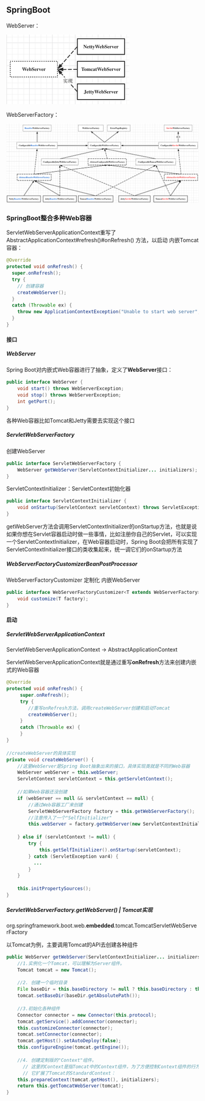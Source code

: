 ## SpringBoot

WebServer：

<img src="assets/image-20210924233833212.png" alt="image-20210924233833212" style="zoom:50%;" />

WebServerFactory：

![SpringBoot-WebServer](assets/SpringBoot-WebServer.png)

### SpringBoot整合多种Web容器

ServletWebServerApplicationContext重写了 AbstractApplicationContext#refresh()#onRefresh() 方法，以启动 内嵌Tomcat容器：

```java
@Override
protected void onRefresh() {
  super.onRefresh();
  try {
    // 创建容器
    createWebServer();
  }
  catch (Throwable ex) {
    throw new ApplicationContextException("Unable to start web server", ex);
  }
}
```

#### 接口

##### WebServer

Spring Boot对内嵌式Web容器进行了抽象，定义了**WebServer**接口：

```java
public interface WebServer {
    void start() throws WebServerException;
    void stop() throws WebServerException;
    int getPort();
}
```

各种Web容器比如Tomcat和Jetty需要去实现这个接口

##### ServletWebServerFactory

创建WebServer

```java
public interface ServletWebServerFactory {
    WebServer getWebServer(ServletContextInitializer... initializers);
}
```

ServletContextInitializer：ServletContext初始化器

```java
public interface ServletContextInitializer {
    void onStartup(ServletContext servletContext) throws ServletException;
}
```

getWebServer方法会调用ServletContextInitializer的onStartup方法，也就是说如果你想在Servlet容器启动时做一些事情，比如注册你自己的Servlet，可以实现一个ServletContextInitializer，在Web容器启动时，Spring Boot会把所有实现了ServletContextInitializer接口的类收集起来，统一调它们的onStartup方法

##### WebServerFactoryCustomizerBeanPostProcessor

WebServerFactoryCustomizer 定制化 内嵌WebServer

```java
public interface WebServerFactoryCustomizer<T extends WebServerFactory> {
    void customize(T factory);
}
```

#### 启动

##### ServletWebServerApplicationContext

ServletWebServerApplicationContext -> AbstractApplicationContext

ServletWebServerApplicationContext就是通过重写**onRefresh**方法来创建内嵌式的Web容器

```java
@Override
protected void onRefresh() {
     super.onRefresh();
     try {
        //重写onRefresh方法，调用createWebServer创建和启动Tomcat
        createWebServer();
     }
     catch (Throwable ex) {
     }
}

//createWebServer的具体实现
private void createWebServer() {
    //这里WebServer是Spring Boot抽象出来的接口，具体实现类就是不同的Web容器
    WebServer webServer = this.webServer;
    ServletContext servletContext = this.getServletContext();

    //如果Web容器还没创建
    if (webServer == null && servletContext == null) {
        //通过Web容器工厂来创建
        ServletWebServerFactory factory = this.getWebServerFactory();
        //注意传入了一个"SelfInitializer"
        this.webServer = factory.getWebServer(new ServletContextInitializer[]{this.getSelfInitializer()});

    } else if (servletContext != null) {
        try {
            this.getSelfInitializer().onStartup(servletContext);
        } catch (ServletException var4) {
          ...
        }
    }

    this.initPropertySources();
}
```

##### ServletWebServerFactory.getWebServer() | Tomcat实现

org.springframework.boot.web.**embedded**.tomcat.TomcatServletWebServerFactory

以Tomcat为例，主要调用Tomcat的API去创建各种组件

```java
public WebServer getWebServer(ServletContextInitializer... initializers) {
    //1.实例化一个Tomcat，可以理解为Server组件。
    Tomcat tomcat = new Tomcat();

    //2. 创建一个临时目录
    File baseDir = this.baseDirectory != null ? this.baseDirectory : this.createTempDir("tomcat");
    tomcat.setBaseDir(baseDir.getAbsolutePath());

    //3.初始化各种组件
    Connector connector = new Connector(this.protocol);
    tomcat.getService().addConnector(connector);
    this.customizeConnector(connector);
    tomcat.setConnector(connector);
    tomcat.getHost().setAutoDeploy(false);
    this.configureEngine(tomcat.getEngine());

    //4. 创建定制版的"Context"组件。
      // 这里的Context是指Tomcat中的Context组件，为了方便控制Context组件的行为，Spring Boot定义了自己的TomcatEmbeddedContext，
      // 它扩展了Tomcat的StandardContext：
    this.prepareContext(tomcat.getHost(), initializers);
    return this.getTomcatWebServer(tomcat);
}
```
